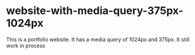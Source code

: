 # website-with-media-query-375px-1024px
This is a portfolio website. It has a media query of 1024px and 375px. It still work in process
